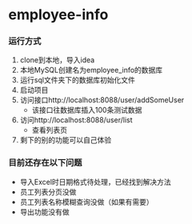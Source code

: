 # employee-info

### 运行方式
1. clone到本地，导入idea
2. 本地MySQL创建名为employee_info的数据库
3. 运行sql文件夹下的数据库初始化文件
3. 启动项目
4. 访问接口http://localhost:8088/user/addSomeUser
    - 该接口往数据库插入100条测试数据
5. 访问http://localhost:8088/user/list
    - 查看列表页
6. 剩下的别的功能可以自己体验

### 目前还存在以下问题
- 导入Excel时日期格式待处理，已经找到解决方法
- 员工列表分页没做
- 员工列表名称模糊查询没做（如果有需要）
- 导出功能没有做
